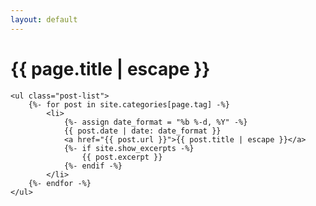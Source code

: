 ```yaml
---
layout: default
---
```


# {{ page.title | escape }}
    
    <ul class="post-list">
        {%- for post in site.categories[page.tag] -%}
            <li>
                {%- assign date_format = "%b %-d, %Y" -%}
                {{ post.date | date: date_format }}
                <a href="{{ post.url }}">{{ post.title | escape }}</a>
                {%- if site.show_excerpts -%}
                    {{ post.excerpt }}
                {%- endif -%}
            </li>
        {%- endfor -%}
    </ul>    
